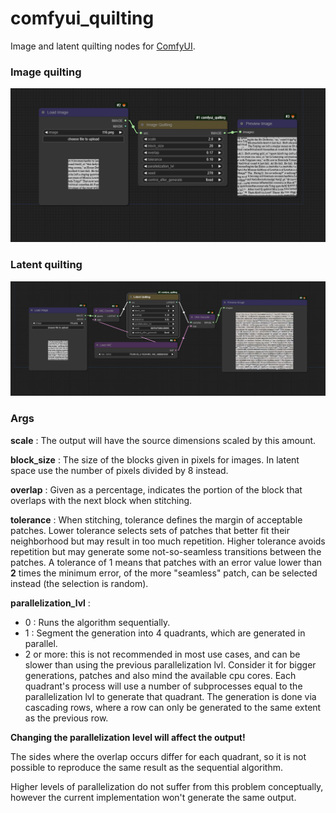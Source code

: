 # comfyui_quilting
Image and latent quilting nodes for [ComfyUI](https://github.com/comfyanonymous/ComfyUI).


### Image quilting 
![image quilting workflow](workflows/image_quilting.png)


### Latent quilting
![latent quilting workflow](workflows/latent_quilting.png)


### Args

**scale** :
    The output will have the source dimensions scaled by this amount. 

**block_size** :
    The size of the blocks given in pixels for images.
    In latent space use the number of pixels divided by 8 instead.

**overlap** :
    Given as a percentage, indicates the portion of the block that overlaps with the next block when stitching.

**tolerance** :
    When stitching, tolerance defines the margin of acceptable patches. 
    Lower tolerance selects sets of patches that better fit their neighborhood but may result in too much repetition.
    Higher tolerance avoids repetition but may generate some not-so-seamless transitions between the patches.
    A tolerance of 1 means that patches with an error value lower than **2** times the minimum error, of the more "seamless" patch, can be selected instead (the selection is random).


**parallelization_lvl** :
* 0 : Runs the algorithm sequentially.
* 1 : Segment the generation into 4 quadrants, which are generated in parallel. 
* 2 or more: this is not recommended in most use cases, and can be slower than using the previous parallelization lvl. Consider it for bigger generations, patches and also mind the available cpu cores.
Each quadrant's process will use a number of subprocesses equal to the parallelization lvl to generate that quadrant. The generation is done via cascading rows, where a row can only be generated to the same extent as the previous row.

**Changing the parallelization level will affect the output!**

The sides where the overlap occurs differ for each quadrant, 
so it is not possible to reproduce the same result as the sequential algorithm.

Higher levels of parallelization do not suffer from this problem conceptually, 
however the current implementation won't generate the same output.

